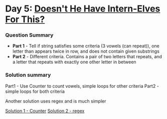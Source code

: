 # Day 5: [Doesn't He Have Intern-Elves For This?](https://adventofcode.com/2015/day/5)

### Question Summary
- **Part 1** - Tell if string satisfies some criteria (3 vowels (can repeat)), one letter than appears twice in row, and does not contain given substrings
- **Part 2** - Different criteria. Contains a pair of two letters that repeats, and a letter that repeats with exactly one other letter in between

### Solution summary 

Part1 - Use Counter to count vowels, simple loops for other criteria
Part2 - simple loops for both criteria

Another solution uses regex and is much simpler

[Solution 1 - Counter](./d5_solution.py)
[Solution 2 - regex](./d5_solution_regex.py)